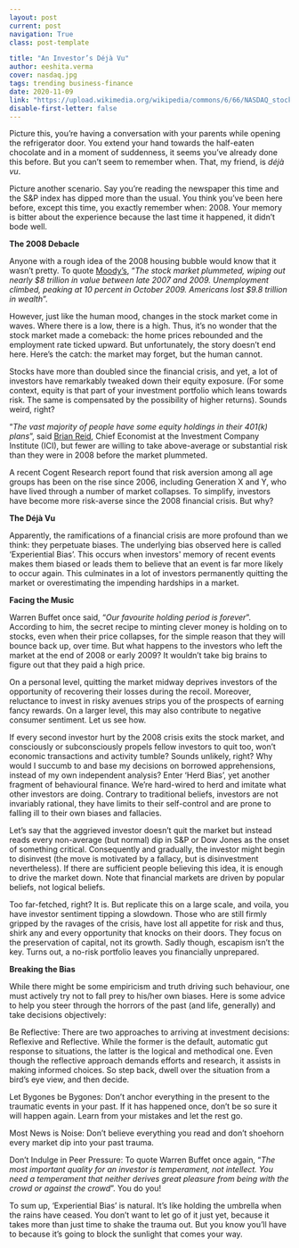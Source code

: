 ```yaml
---
layout: post
current: post
navigation: True
class: post-template

title: "An Investor’s Déjà Vu"
author: eeshita.verma
cover: nasdaq.jpg
tags: trending business-finance
date: 2020-11-09
link: "https://upload.wikimedia.org/wikipedia/commons/6/66/NASDAQ_stock_market_display.jpg"
disable-first-letter: false
---
```

<p>Picture this, you’re having a conversation with your parents while opening the refrigerator door. You extend your hand towards the half-eaten chocolate and in a moment of suddenness, it seems you’ve already done this before. But you can’t seem to remember when. That, my friend, is <em >déjà vu</em>.&nbsp;</p><p>Picture another scenario. Say you’re reading the newspaper this time and the S&amp;P index has dipped more than the usual. You think you’ve been here before, except this time, you exactly remember when: 2008. Your memory is bitter about the experience because the last time it happened, it didn’t bode well.&nbsp;</p><p><strong >The 2008 Debacle</strong></p><p>Anyone with a rough idea of the 2008 housing bubble would know that it wasn’t pretty. To quote <a href="https://www.washingtonpost.com/business/economy/a-guide-to-the-financial-crisis--10-years-later/2018/09/10/114b76ba-af10-11e8-a20b-5f4f84429666_story.html" rel="noopener noreferrer" target="_blank" >Moody’s</a>, “<em >The stock market plummeted, wiping out nearly $8 trillion in value between late 2007 and 2009. Unemployment climbed, peaking at 10 percent in October 2009. Americans lost $9.8 trillion in wealth</em>”.&nbsp;&nbsp;</p><p>However, just like the human mood, changes in the stock market come in waves. Where there is a low, there is a high. Thus, it’s no wonder that the stock market made a comeback: the home prices rebounded and the employment rate ticked upward. But unfortunately, the story doesn’t end here. Here’s the catch: the market may forget, but the human cannot.</p><p>Stocks have more than doubled since the financial crisis, and yet, a lot of investors have remarkably tweaked down their equity exposure. (For some context, equity is that part of your investment portfolio which leans towards risk. The same is compensated by the possibility of higher returns). Sounds weird, right?</p><p>“<em >The vast majority of people have some equity holdings in their 401(k) plans</em>”, said <a href="https://in.reuters.com/article/us-usa-stocks-retailinvestors/insight-mom-and-pop-investors-miss-out-on-stock-market-gains-idUSBRE88T0AE20120930" rel="noopener noreferrer" target="_blank" >Brian Reid</a>, Chief Economist at the Investment Company Institute (ICI), but fewer are willing to take above-average or substantial risk than they were in 2008 before the market plummeted.&nbsp;</p><p>A recent Cogent Research report found that risk aversion among all age groups has been on the rise since 2006, including Generation X and Y, who have lived through a number of market collapses. To simplify, investors have become more risk-averse since the 2008 financial crisis. But why?&nbsp;</p><p><strong >The Déjà Vu&nbsp;</strong></p><p>Apparently, the ramifications of a financial crisis are more profound than we think: they perpetuate biases. The underlying bias observed here is called ‘Experiential Bias’. This occurs when investors' memory of recent events makes them biased or leads them to believe that an event is far more likely to occur again. This culminates in a lot of investors permanently quitting the market or overestimating the impending hardships in a market.&nbsp;</p><p><strong >Facing the Music</strong></p><p>Warren Buffet once said, “<em >Our favourite holding period is forever</em>”. According to him, the secret recipe to minting clever money is holding on to stocks, even when their price collapses, for the simple reason that they will bounce back up, over time. But what happens to the investors who left the market at the end of 2008 or early 2009? It wouldn’t take big brains to figure out that they paid a high price.</p><p>On a personal level, quitting the market midway deprives investors of the opportunity of recovering their losses during the recoil. Moreover, reluctance to invest in risky avenues strips you of the prospects of earning fancy rewards. On a larger level, this may also contribute to negative consumer sentiment. Let us see how.&nbsp;</p><p>If every second investor hurt by the 2008 crisis exits the stock market, and consciously or subconsciously propels fellow investors to quit too, won’t economic transactions and activity tumble? Sounds unlikely, right? Why would I succumb to and base my decisions on borrowed apprehensions, instead of my own independent analysis? Enter ‘Herd Bias’, yet another fragment of behavioural finance. We’re hard-wired to herd and imitate what other investors are doing. Contrary to traditional beliefs, investors are not invariably rational, they have limits to their self-control and are prone to falling ill to their own biases and fallacies.&nbsp;</p><p>Let’s say that the aggrieved investor doesn’t quit the market but instead reads every non-average (but normal) dip in S&amp;P or Dow Jones as the onset of something critical. Consequently and gradually, the investor might begin to disinvest (the move is motivated by a fallacy, but is disinvestment nevertheless). If there are sufficient people believing this idea, it is enough to drive the market down. Note that financial markets are driven by popular beliefs, not logical beliefs.&nbsp;</p><p>Too far-fetched, right? It is. But replicate this on a large scale, and voila, you have investor sentiment tipping a slowdown. Those who are still firmly gripped by the ravages of the crisis, have lost all appetite for risk and thus, shirk any and every opportunity that knocks on their doors. They focus on the preservation of capital, not its growth. Sadly though, escapism isn’t the key. Turns out, a no-risk portfolio leaves you financially unprepared.&nbsp;</p><p><strong >Breaking the Bias</strong></p><p>While there might be some empiricism and truth driving such behaviour, one must actively try not to fall prey to his/her own biases. Here is some advice to help you steer through the horrors of the past (and life, generally) and take decisions objectively:</p><p>Be Reflective: There are two approaches to arriving at investment decisions: Reflexive and Reflective. While the former is the default, automatic gut response to situations, the latter is the logical and methodical one. Even though the reflective approach demands efforts and research, it assists in making informed choices. So step back, dwell over the situation from a bird’s eye view, and then decide.&nbsp;</p><p>Let Bygones be Bygones: Don’t anchor everything in the present to the traumatic events in your past. If it has happened once, don’t be so sure it will happen again. Learn from your mistakes and let the rest go.&nbsp;</p><p>Most News is Noise: Don’t believe everything you read and don’t shoehorn every market dip into your past trauma.</p><p>Don’t Indulge in Peer Pressure: To quote Warren Buffet once again, “<em >The most important quality for an investor is temperament, not intellect. You need a temperament that neither derives great pleasure from being with the crowd or against the crowd</em>”. You do you!</p><p>To sum up, ‘Experiential Bias’ is natural. It’s like holding the umbrella when the rains have ceased. You don’t want to let go of it just yet, because it takes more than just time to shake the trauma out. But you know you’ll have to because it’s going to block the sunlight that comes your way.</p>